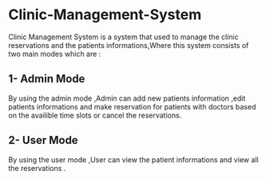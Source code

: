 # Clinic-Management-System
Clinic Management System is a system that used to manage the clinic reservations and the patients informations,Where this system consists 
of two main modes which are :

1- Admin Mode
----------------
By using the admin mode ,Admin can add new patients information ,edit patients informations and make reservation for patients with doctors
based on the availible time slots or cancel the reservations.

2- User Mode 
----------------
By using the user mode ,User can view the patient informations and view all the reservations .
